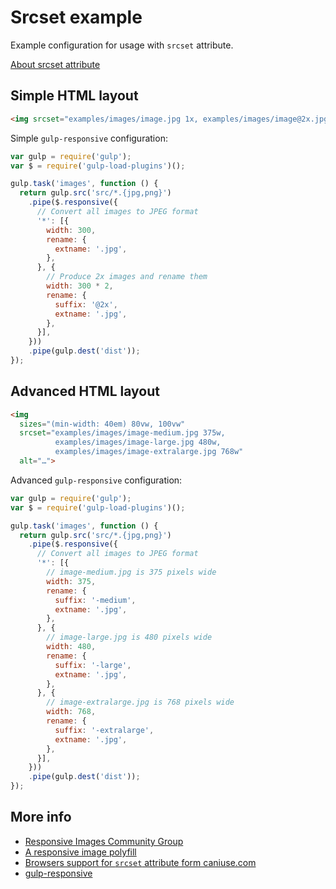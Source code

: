 # Srcset example

Example configuration for usage with `srcset` attribute.

[About srcset attribute](https://responsiveimages.org/)

## Simple HTML layout

```html
<img srcset="examples/images/image.jpg 1x, examples/images/image@2x.jpg 2x" alt="…">
```

Simple `gulp-responsive` configuration:

```js
var gulp = require('gulp');
var $ = require('gulp-load-plugins')();

gulp.task('images', function () {
  return gulp.src('src/*.{jpg,png}')
    .pipe($.responsive({
      // Convert all images to JPEG format
      '*': [{
        width: 300,
        rename: {
          extname: '.jpg',
        },
      }, {
        // Produce 2x images and rename them
        width: 300 * 2,
        rename: {
          suffix: '@2x',
          extname: '.jpg',
        },
      }],
    }))
    .pipe(gulp.dest('dist'));
});
```

## Advanced HTML layout

```html
<img
  sizes="(min-width: 40em) 80vw, 100vw"
  srcset="examples/images/image-medium.jpg 375w,
          examples/images/image-large.jpg 480w,
          examples/images/image-extralarge.jpg 768w"
  alt="…">
```

Advanced `gulp-responsive` configuration:

```js
var gulp = require('gulp');
var $ = require('gulp-load-plugins')();

gulp.task('images', function () {
  return gulp.src('src/*.{jpg,png}')
    .pipe($.responsive({
      // Convert all images to JPEG format
      '*': [{
        // image-medium.jpg is 375 pixels wide
        width: 375,
        rename: {
          suffix: '-medium',
          extname: '.jpg',
        },
      }, {
        // image-large.jpg is 480 pixels wide
        width: 480,
        rename: {
          suffix: '-large',
          extname: '.jpg',
        },
      }, {
        // image-extralarge.jpg is 768 pixels wide
        width: 768,
        rename: {
          suffix: '-extralarge',
          extname: '.jpg',
        },
      }],
    }))
    .pipe(gulp.dest('dist'));
});
```

## More info

* [Responsive Images Community Group](https://responsiveimages.org/)
* [A responsive image polyfill](https://scottjehl.github.io/picturefill/)
* [Browsers support for `srcset` attribute form caniuse.com](http://caniuse.com/srcset)
* [gulp-responsive](https://www.npmjs.com/package/gulp-responsive)
